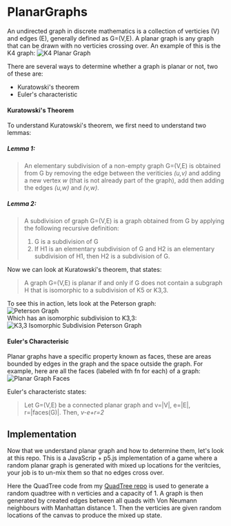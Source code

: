 # PlanarGraphs

An undirected graph in discrete mathematics is a collection of verticies (V) and edges (E), generally defined as G=(V,E). A planar graph is any graph that can be drawn with no verticies crossing over. An example of this is the K4 graph:
![K4 Planar Graph](https://external-content.duckduckgo.com/iu/?u=https%3A%2F%2Fi.stack.imgur.com%2FwQa6X.gif&f=1&nofb=1)

There are several ways to determine whether a graph is planar or not, two of these are:
- Kuratowski's theorem
- Euler's characteristic

#### Kuratowski's Theorem

To understand Kuratowski's theorem, we first need to understand two lemmas:

##### Lemma 1:
>An elementary subdivision of a non-empty graph G=(V,E) is obtained from G by removing the edge between the veriticies *(u,v)* and adding a new vertex *w* (that is not already part of the graph), add then adding the edges *(u,w)* and *(v,w)*.

##### Lemma 2:
>A subdivision of graph G=(V,E) is a graph obtained from G by applying the following recursive definition:
>1. G is a subdivision of G
>2. If H1 is an elementary subdivision of G and H2 is an elementary subdivision of H1, then H2 is a subdivision of G.

Now we can look at Kuratowski's theorem, that states:
>A graph G=(V,E) is planar if and only if G does not contain a subgraph H that is isomorphic to a subdivision of K5 or K3,3.

To see this in action, lets look at the Peterson graph:\
![Peterson Graph](https://i.ibb.co/RSk0Dgq/peterson-graph.png)\
Which has an isomorphic subdivision to K3,3:\
![K3,3 Isomorphic Subdivision Peterson Graph](https://i.ibb.co/LzbK48v/peterson-k33.png)

#### Euler's Characterisic

Planar graphs have a specific property known as faces, these are areas bounded by edges in the graph and the space outside the graph. For example, here are all the faces (labeled with fn for each) of a graph:
![Planar Graph Faces](https://external-content.duckduckgo.com/iu/?u=https%3A%2F%2Fi.stack.imgur.com%2FuxTmT.png&f=1&nofb=1)

Euler's characteristc states:
>Let G=(V,E) be a connected planar graph and v=|V|, e=|E|, r=|faces(G)|. Then,
>*v-e+r=2*

## Implementation

Now that we understand planar graph and how to determine them, let's look at this repo. This is a JavaScrip + p5.js implementation of a game where a random planar graph is generated with mixed up locations for the veritcies, your job is to un-mix them so that no edges cross over.

Here the QuadTree code from my [QuadTree repo](https://github.com/EngineersBox/QuadTrees) is used to generate a random quadtree with n verticies and a capacity of 1. A graph is then generated by created edges between all quads with Von Neumann neighbours with Manhattan distance 1. Then the verticies are given random locations of the canvas to produce the mixed up state.
